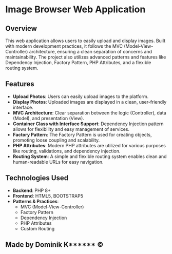 # Image Browser Web Application

## Overview

This web application allows users to easily upload and display images. Built with modern development practices, it follows the MVC (Model-View-Controller) architecture, ensuring a clean separation of concerns and maintainability. The project also utilizes advanced patterns and features like Dependency Injection, Factory Pattern, PHP Attributes, and a flexible routing system. 

## Features

- **Upload Photos**: Users can easily upload images to the platform.
- **Display Photos**: Uploaded images are displayed in a clean, user-friendly interface.
- **MVC Architecture**: Clear separation between the logic (Controller), data (Model), and presentation (View).
- **Container Class with Interface Support**: Dependency Injection pattern allows for flexibility and easy management of services.
- **Factory Pattern**: The Factory Pattern is used for creating objects, promoting loose coupling and scalability.
- **PHP Attributes**: Modern PHP attributes are utilized for various purposes like routing, validations, and dependency injection.
- **Routing System**: A simple and flexible routing system enables clean and human-readable URLs for easy navigation.

## Technologies Used

- **Backend**: PHP 8+
- **Frontend**: HTML5, BOOTSTRAP5
- **Patterns & Practices**:
  - MVC (Model-View-Controller)
  - Factory Pattern
  - Dependency Injection
  - PHP Attributes
  - Custom Routing


## Made by Dominik K****** ©
